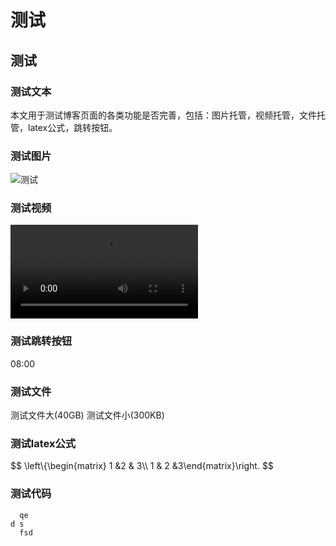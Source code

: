 <div style="display:none;" class="author">
{
    "title": "测试",
    "date" : "2025-02-23",
    "weather" : "sunny",
    "description": "欢迎来到 泛舟游客 的博客",
    "tag" : ["测试"]
}
</div>

# 测试
## 测试

### 测试文本
本文用于测试博客页面的各类功能是否完善，包括：图片托管，视频托管，文件托管，latex公式，跳转按钮。

### 测试图片
![测试](https://sns-na-i2.xhscdn.com/spectrum/1040g34o31h6jan57424g5pgi0nb1om97r2bn41g)

### 测试视频

<video src="https://sns-video-default.xhscdn.com/stream/79/110/258/01e7fe53860d57424f037001963977f94f_258.mp4" controls="controls" preload="metadata" video-id="0" ></video>

### 测试跳转按钮
<span class="video-time-jump" bind-id="0">08:00</span>

### 测试文件
<files file-id="1">测试文件大</files>(40GB)
<files file-id="2">测试文件小</files>(300KB)

### 测试latex公式
$$ \left\\{\begin{matrix} 1 &2   & 3\\\\ 1 & 2 &3\end{matrix}\right. $$

### 测试代码
```
  qe
d s
  fsd

```


     
